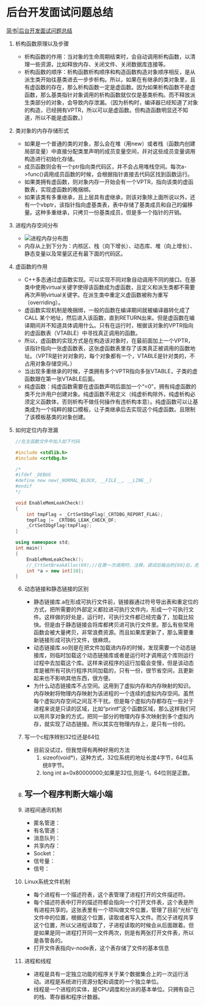 # 后台开发面试问题总结
[简书|后台开发面试问题总结](https://www.jianshu.com/p/7bab37d411a8)

1. 析构函数原理以及步骤  
    - 析构函数的作用：当对象的生命周期结束时，会自动调用析构函数，以清理一些资源，比如释放内存、关闭文件、关闭数据库连接等。
    - 析构函数的顺序：析构函数析构顺序和构造函数构造对象顺序相反，是从派生类开始往基类进去一步步析构。所以，如果在有继承的类对象里，且有虚函数的存在，那么析构函数一定是虚函数。因为如果析构函数不是虚函数，那么基类指针对象调用的析构函数就仅仅是基类析构。而不释放派生类部分的对象，会导致内存泄漏。（因为析构时，编译器已经知道了对象的构造，已经拥有VPTR，所以可以是虚函数。但构造函数明显还不知道，所以不能是虚函数。）  

2. 类对象的内存存储形式  
    - 如果是一个普通的类的对象，那么会在堆（用new）或者栈（函数内创建局部变量）中直接分配类里声明的成员变量空间，并对这些成员变量调用构造进行初始化存储。
    - 成员函数则会有一个ptr指向类代码区，并不会占用堆栈空间。每次a->func()调用成员函数的时候，会根据指针直接去代码区找到函数运行。
    - 如果类拥有虚函数，则对象内存一开始会有一个VPTR，指向该类的虚函数表，实现虚函数的晚捆绑。  
    - 如果该类有多重继承，且上层具有虚继承，则该对象除上面所说以外，还有一个vbptr，该指针指向虚基类表，表中存储了基类成员和自己的偏移量。这种多重继承，只拷贝一份基类成员，但是多一个指针的开销。

3. 进程内存空间分布
    - ![进程内存分布图](http://ww1.sinaimg.cn/large/005xfSxkly1g1031fgnspg30bo09xaac.gif)
    - 内存从上到下分为：内核区、栈（向下增长）、动态库、堆（向上增长）、静态变量以及常量区还有最下面的代码区。
4. 虚函数的作用
    - C++多态通过虚函数实现。可以实现不同对象自动调用不同的接口。在基类中使用virtual关键字使得该函数成为虚函数，且定义和派生类都不需要再次声明virtual关键字。在派生类中重定义虚函数被称为重写（overriding）。
    - 虚函数实现机制是晚捆绑，一般的函数在编译期间就被编译器转化成了CALL 某个地址，然后进入该函数，直到RETURN出来。但是虚函数在编译期间并不知道具体调用什么。只有在运行时，根据该对象的VPTR指向的虚函数表（VTABLE）中寻找真正调用的函数。
    - 所以，虚函数的实现方式是在构造该对象时，在最前面加上一个VPTR，该指针指向一张虚函数表，这张虚函数表里存了该类真正被调用的函数地址。（VPTR是针对对象的，每个对象都有一个，VTABLE是针对类的，不占用对象存储空间。）
    - 当出现多重继承的时候，子类拥有多个VPTR指向多张VTABLE，子类的虚函数跟在第一张VTABLE后面。  
    - 纯虚函数：纯虚函数需要在虚函数声明后面加一个“=0”，拥有纯虚函数的类不允许用户创建对象。纯虚函数不用定义（纯虚析构除外，纯虚析构必须定义函数体，否则析构不做任何操作有违析构本意）。纯虚函数可以让基类成为一个纯粹的接口模板，让子类继承后去实现这个纯虚函数。且限制了该模板基类的对象创建。      
5.  如何定位内存泄漏
    ```C++  
    //在主函数文件中加入如下代码

    #include <stdlib.h>  
    #include <crtdbg.h>  

    /*
    #ifdef _DEBUG  
    #define new new(_NORMAL_BLOCK, __FILE__, __LINE__)  
    #endif  
    */

    void EnableMemLeakCheck()
    {
    	int tmpFlag = _CrtSetDbgFlag(_CRTDBG_REPORT_FLAG);
    	tmpFlag |= _CRTDBG_LEAK_CHECK_DF;  
        _CrtSetDbgFlag(tmpFlag);      
    }

    using namespace std;
    int main()
    {
    	EnableMemLeakCheck();
    	//_CrtSetBreakAlloc(69);//在第一次调用时，注释。调试后输出的{69}后，把数字填入参数内，再次调试，就会在问题出现处中断。    
	    int *a = new int[10];
    }
    ```
    6. 动态链接和静态链接的区别
        - 静态链接库.a在形成可执行文件前，链接器通过符号导出表和重定位的方式，把所需要的外部定义都拉进可执行文件内，形成一个可执行文件。这样做的好处是，运行时，可执行文件都已经完备了，加载比较快。但是由于静态链接会将库都拷贝进可执行文件里。那么有些常用函数会被大量拷贝，非常浪费资源。而且如果库更新了，那么需要重新链接形成可执行文件，很麻烦。
        - 动态链接库.so则是在把文件加载进内存的时候，发现需要一个动态链接库，则临时加载这个动态链接库或者是运行时才调用这个库则运行过程中去加载这个库。这样来说程序的运行加载会变慢，但是该动态库是被所有可执行程序共同加载的，只有一份，很节省空间，且更新起来也不影响其他东西，很方便。  
        - 为什么动态链接库不占空间。这用到了虚拟内存和内存映射的知识。内存映射将物理内存映射为该进程的一个连续的虚拟内存空间。虽然每个虚拟内存空间之间互不干扰。但是每个虚拟内存都存在一些对于进程来说是只读的区域，比如“printf”这个函数区域，那么这样我们可以用共享对象的方式，把同一部分的物理内存多次映射到多个虚拟内存，就实现了动态链接。所以其实在物理内存上，是只有一份的。
    7. 写一个c程序辨别32位还是64位  
        - 目前没试过，但我觉得有两种好用的方法
            1. sizeof(void*)，这种方式，32位系统的地址长度4字节，64位系统8字节。
            2. long int a=0x80000000;如果是32位,则是-1，64位则是正数。
       
    8. 写一个程序判断大端小端
        -   
    9. 进程间通讯机制
        - 匿名管道：  
        - 有名管道：  
        - 消息队列：  
        - 共享内存：  
        - Socket：
        - 信号量：
        - 信号： 
    10. Linux系统文件机制
        - 每个进程有一个描述符表，这个表管理了进程打开的文件描述符。
        - 每个描述符表中打开的描述符都会指向一个打开文件表，这个表是所有进程共享的。这张表里有一个项叫做文件位置，管理了目前“光标”在文件中的位置，根据这个位置，读取或者写入文件。而父子进程共享这个位置，所以父进程读取了，子进程读取的时候会从后面跟着。但是如果是同一进程打开同一文件两次，则是有两张打开文件表，所以是各管各的。
        - 打开文件表指向v-node表，这个表存储了文件的基本信息
          

    11. 进程和线程
        - 进程是具有一定独立功能的程序关于某个数据集合上的一次运行活动。进程是系统进行资源分配和调度的一个独立单位。
        - 线程是一个进程的实体，是CPU调度和分派的基本单位。只拥有自己的栈、寄存器和程序计数器。
        
